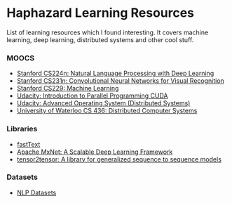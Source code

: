 # Haphazard Learning Resources
List of learning resources which I found interesting. It covers machine learning, deep learning, distributed systems and other cool stuff.

### MOOCS
- [Stanford CS224n: Natural Language Processing with Deep Learning][1]
- [Stanford CS231n: Convolutional Neural Networks for Visual Recognition][2]
- [Stanford CS229: Machine Learning][10]
- [Udacity: Introduction to Parallel Programming CUDA][7]
- [Udacity: Advanced Operating System (Distributed Systems)][8]
- [University of Waterloo CS 436: Distributed Computer Systems][9]

### Libraries
- [fastText][3]
- [Apache MxNet: A Scalable Deep Learning Framework][4]
- [tensor2tensor: A library for generalized sequence to sequence models][6]

### Datasets
- [NLP Datasets][5]

[1]: http://web.stanford.edu/class/cs224n/index.html
[2]: http://cs231n.stanford.edu/
[3]: https://github.com/facebookresearch/fastText
[4]: https://mxnet.apache.org/
[5]: https://github.com/niderhoff/nlp-datasets
[6]: https://github.com/niderhoff/nlp-datasets
[7]: https://www.youtube.com/watch?v=F620ommtjqk&list=PLAwxTw4SYaPnFKojVQrmyOGFCqHTxfdv2
[8]: https://classroom.udacity.com/courses/ud189
[9]: https://www.youtube.com/watch?v=w8KFPWkK0bI&list=PLawkBQ15NDEkDJ5IyLIJUTZ1rRM9YQq6N
[10]: https://www.youtube.com/watch?v=UzxYlbK2c7E&list=PLA89DCFA6ADACE599

